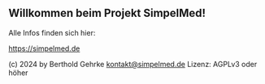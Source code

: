 ## Willkommen beim Projekt SimpelMed!

Alle Infos finden sich hier:

https://simpelmed.de

(c) 2024 by Berthold Gehrke <kontakt@simpelmed.de>
Lizenz: AGPLv3 oder höher
